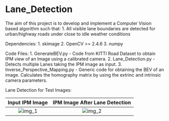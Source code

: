 # Lane_Detection
The aim of this project is to develop and implement a Computer Vision based algorithm such that:
	1. All visible lane boundaries are detected for urban/highway roads under close to idle weather conditions

Dependencies:
	1. skimage
	2. OpenCV >= 2.4.6
	3. numpy

Code Files:
	1. GenerateBEV.py - Code from KITTI Road Dataset to obtain IPM view of an Image using a calibrated camera.
	2. Lane_Detection.py - Detects multiple Lanes taking the IPM image as input.
	3. Inverse_Perspective_Mapping.py - Generic code for obtaining the BEV of an image. Calculates the homography matrix by using the extrinc and intrinsic camera parameters.


Lane Detection for Test Images:

Input IPM Image		|	IPM Image After Lane Detection
:----------------------:|:-------------------------------------:
![img_1](https://github.com/kky-fury/Lane_Detection/blob/master/Test_Images/IPM_test_image_0.png) | ![img_2](https://github.com/kky-fury/Lane_Detection/blob/master/Lane_Detected_Images/image_0.png)

	



	


